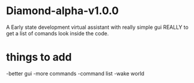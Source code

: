 # Diamond-alpha-v1.0.0
A Early state development virtual assistant with really simple gui REALLY to get a list of comands look inside the code.
# things to add #

-better gui
-more commands
-command list
-wake world
